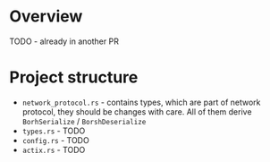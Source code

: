 # Overview
TODO - already in another PR

# Project structure
- `network_protocol.rs` - contains types, which are part of network protocol, they should be changes with care. 
All of them derive `BorhSerialize` / `BorshDeserialize`
- `types.rs` - TODO
- `config.rs` - TODO
- `actix.rs` - TODO